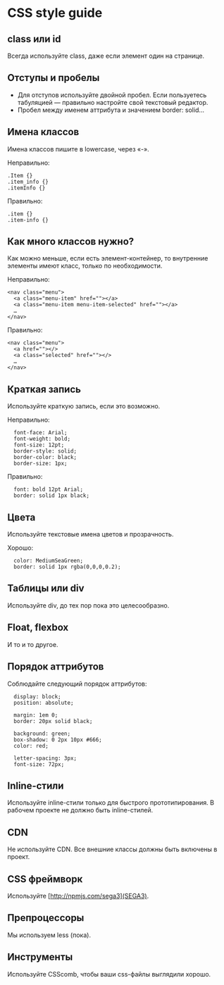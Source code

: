 # CSS style guide

## class или id
Всегда используйте class, даже если элемент один на странице.

## Отступы и пробелы
- Для отступов используйте двойной пробел. Если пользуетесь табуляцией —  правильно настройте свой текстовый редактор.
- Пробел между именем аттрибута и значением border: solid…

## Имена классов
Имена классов пишите в lowercase, через «-».

Неправильно:
```
.Item {}
.item_info {}
.itemInfo {}
```

Правильно:
```
.item {}
.item-info {}
```

## Как много классов нужно?
Как можно меньше, если есть элемент-контейнер, то внутренние элементы имеют класс, только по необходимости.

Неправильно:
```
<nav class="menu">
  <a class="menu-item" href=""></a>
  <a class="menu-item menu-item-selected" href=""></a>
  …
</nav>  
```

Правильно:
```
<nav class="menu">
  <a href=""></>
  <a class="selected" href=""></>
  …
</nav>  
```

## Краткая запись
Используйте краткую запись, если это возможно.

Неправильно:
```
  font-face: Arial;
  font-weight: bold;
  font-size: 12pt;
  border-style: solid;
  border-color: black;
  border-size: 1px;
```

Правильно:
```
  font: bold 12pt Arial;
  border: solid 1px black;
```

## Цвета
Используйте текстовые имена цветов и прозрачность.

Хорошо:
```
  color: MediumSeaGreen;
  border: solid 1px rgba(0,0,0,0.2);
```

## Таблицы или div
Используйте div, до тех пор пока это целесообразно.

## Float, flexbox
И то и то другое.

## Порядок аттрибутов
Соблюдайте следующий порядок аттрибутов:
```
  display: block;
  position: absolute;

  margin: 1em 0;
  border: 20px solid black;

  background: green;
  box-shadow: 0 2px 10px #666;
  color: red;

  letter-spacing: 3px;
  font-size: 72px;
```

## Inline-стили
Используйте inline-стили только для быстрого прототипирования. 
В рабочем проекте не должно быть inline-стилей.

## CDN
Не используйте CDN. Все внешние классы должны быть включены в проект.

## CSS фреймворк
Используйте [http://npmjs.com/sega3](SEGA3).

## Препроцессоры
Мы используем less (пока).

## Инструменты
Используйте CSScomb, чтобы ваши css-файлы выглядили хорошо.








